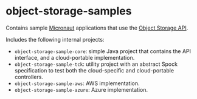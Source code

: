 # object-storage-samples

Contains sample [Micronaut](https://micronaut.io) applications that use the [Object Storage API](https://micronaut-projects.github.io/micronaut-object-storage/latest/guide/).

Includes the following internal projects:

* `object-storage-sample-core`: simple Java project that contains the API interface, and a cloud-portable implementation.
* `object-storage-sample-tck`: utility project with an abstract Spock specification to test both the cloud-specific and cloud-portable controllers.
* `object-storage-sample-aws`: AWS implementation.
* `object-storage-sample-azure`: Azure implementation.